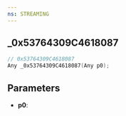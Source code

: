 ```yaml
---
ns: STREAMING
---
```

## _0x53764309C4618087

```c
// 0x53764309C4618087
Any _0x53764309C4618087(Any p0);
```

## Parameters
* **p0**:
